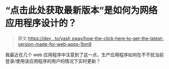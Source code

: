 # “点击此处获取最新版本”是如何为网络应用程序设计的？

> 原文:[https://dev . to/yash sway/how-the-click-here-to-get-the-latest-version-made-for-web-apps-1bm9](https://dev.to/yashsway/how-is-the-click-here-to-get-the-latest-version-made-for-web-apps-1bm9)

我最近在几个 web 应用程序中注意到了这一点，生产应用程序如何在不干扰当前登录/使用该应用程序的用户的情况下实时更新？